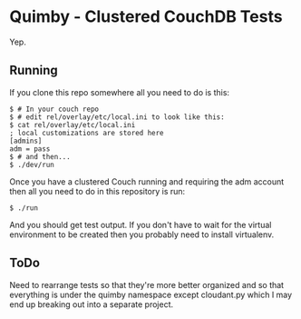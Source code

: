 Quimby - Clustered CouchDB Tests
================================

Yep.

Running
-------

If you clone this repo somewhere all you need to do is this:

    $ # In your couch repo
    $ # edit rel/overlay/etc/local.ini to look like this:
    $ cat rel/overlay/etc/local.ini
    ; local customizations are stored here
    [admins]
    adm = pass
    $ # and then...
    $ ./dev/run

Once you have a clustered Couch running and requiring the adm account then all
you need to do in this repository is run:

    $ ./run

And you should get test output. If you don't have to wait for the virtual
environment to be created then you probably need to install virtualenv.


ToDo
----

Need to rearrange tests so that they're more better organized
and so that everything is under the quimby namespace except cloudant.py
which I may end up breaking out into a separate project.
